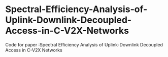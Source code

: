 # Spectral-Efficiency-Analysis-of-Uplink-Downlink-Decoupled-Access-in-C-V2X-Networks
Code for paper :Spectral Efficiency Analysis of Uplink-Downlink Decoupled Access in C-V2X Networks
